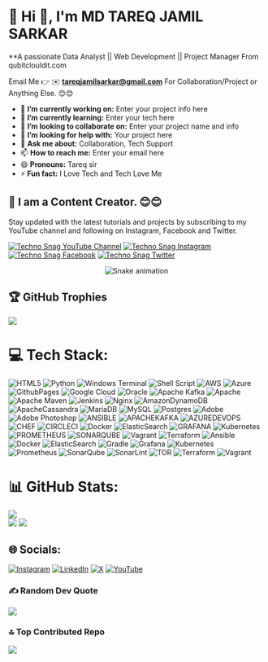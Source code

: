 # 💫 Hi 👋, I'm MD TAREQ JAMIL SARKAR
**A passionate Data Analyst || Web Development || Project Manager From qubitclouldit.com

Email Me 👉 ✉️ **tareqjamilsarkar@gmail.com** For Collaboration/Project or Anything Else. 😊😊

- 🔭 **I’m currently working on:** Enter your project info here
- 🌱 **I’m currently learning:** Enter your tech here
- 👯 **I’m looking to collaborate on:** Enter your project name and info
- 🤔 **I’m looking for help with:** Your project here
- 💬 **Ask me about:** Collaboration, Tech Support
- 📫 **How to reach me:** Enter your email here
- 😄 **Pronouns:** Tareq sir
- ⚡ **Fun fact:** I Love Tech and Tech Love Me

## 🔗 I am a Content Creator. 😊😊

Stay updated with the latest tutorials and projects by subscribing to my YouTube channel and following on Instagram, Facebook and Twitter.

[![Techno Snag YouTube Channel](https://img.shields.io/badge/YouTube-Techno%20Snag-red?logo=youtube&logoColor=white)](https://www.youtube.com/tareqsamrat) [![Techno Snag Instagram](https://img.shields.io/badge/Instagram-Techno%20Snag-pink?logo=instagram&logoColor=white)](https://www.instagram.com/tareq.samrat) [![Techno Snag Facebook](https://img.shields.io/badge/Facebook-Techno%20Snag-blue?logo=facebook&logoColor=white)](https://www.facebook.com/tareqsamrat) [![Techno Snag Twitter](https://img.shields.io/badge/Twitter-Techno%20Snag-lightblue?logo=twitter&logoColor=white)](https://twitter.com/tareq_samrat)



<!-- Snake Game Repo View -->

<div align="center">
  <img src="https://profile-readme-generator.com/assets/snake.svg" alt="Snake animation" />
</div>

## 🏆 GitHub Trophies
![](https://github-profile-trophy.vercel.app/?username=alamimran613&theme=radical&no-frame=false&no-bg=false&margin-w=4)


# 💻 Tech Stack:
![HTML5](https://img.shields.io/badge/html5-%23E34F26.svg?style=for-the-badge&logo=html5&logoColor=white) ![Python](https://img.shields.io/badge/python-3670A0?style=for-the-badge&logo=python&logoColor=ffdd54) ![Windows Terminal](https://img.shields.io/badge/Windows%20Terminal-%234D4D4D.svg?style=for-the-badge&logo=windows-terminal&logoColor=white) ![Shell Script](https://img.shields.io/badge/shell_script-%23121011.svg?style=for-the-badge&logo=gnu-bash&logoColor=white) ![AWS](https://img.shields.io/badge/AWS-%23FF9900.svg?style=for-the-badge&logo=amazon-aws&logoColor=white) ![Azure](https://img.shields.io/badge/azure-%230072C6.svg?style=for-the-badge&logo=microsoftazure&logoColor=white) ![GithubPages](https://img.shields.io/badge/github%20pages-121013?style=for-the-badge&logo=github&logoColor=white) ![Google Cloud](https://img.shields.io/badge/GoogleCloud-%234285F4.svg?style=for-the-badge&logo=google-cloud&logoColor=white) ![Oracle](https://img.shields.io/badge/Oracle-F80000?style=for-the-badge&logo=oracle&logoColor=white) ![Apache Kafka](https://img.shields.io/badge/Apache%20Kafka-000?style=for-the-badge&logo=apachekafka) ![Apache](https://img.shields.io/badge/apache-%23D42029.svg?style=for-the-badge&logo=apache&logoColor=white) ![Apache Maven](https://img.shields.io/badge/Apache%20Maven-C71A36?style=for-the-badge&logo=Apache%20Maven&logoColor=white) ![Jenkins](https://img.shields.io/badge/jenkins-%232C5263.svg?style=for-the-badge&logo=jenkins&logoColor=white) ![Nginx](https://img.shields.io/badge/nginx-%23009639.svg?style=for-the-badge&logo=nginx&logoColor=white) ![AmazonDynamoDB](https://img.shields.io/badge/Amazon%20DynamoDB-4053D6?style=for-the-badge&logo=Amazon%20DynamoDB&logoColor=white) ![ApacheCassandra](https://img.shields.io/badge/cassandra-%231287B1.svg?style=for-the-badge&logo=apache-cassandra&logoColor=white) ![MariaDB](https://img.shields.io/badge/MariaDB-003545?style=for-the-badge&logo=mariadb&logoColor=white) ![MySQL](https://img.shields.io/badge/mysql-%2300000f.svg?style=for-the-badge&logo=mysql&logoColor=white) ![Postgres](https://img.shields.io/badge/postgres-%23316192.svg?style=for-the-badge&logo=postgresql&logoColor=white) ![Adobe](https://img.shields.io/badge/adobe-%23FF0000.svg?style=for-the-badge&logo=adobe&logoColor=white) ![Adobe Photoshop](https://img.shields.io/badge/adobe%20photoshop-%2331A8FF.svg?style=for-the-badge&logo=adobe%20photoshop&logoColor=white) ![ANSIBLE](https://img.shields.io/badge/ansible-%231A1918.svg?style=for-the-badge&logo=ansible&logoColor=white) ![APACHEKAFKA](https://img.shields.io/badge/apachekafka-231F20.svg?style=for-the-badge&logo=apachekafka&logoColor=white&color=%23231F20) ![AZUREDEVOPS](https://img.shields.io/badge/azuredevops-0078D7.svg?style=for-the-badge&logo=azuredevops&logoColor=white&color=%230078D7) ![CHEF](https://img.shields.io/badge/Chef-02303A.svg?style=for-the-badge&logo=Chef&logoColor=white&color=%23F09820) ![CIRCLECI](https://img.shields.io/badge/CIRCLECI-02303A.svg?style=for-the-badge&logo=CIRCLECI&logoColor=white&color=%23343434) ![Docker](https://img.shields.io/badge/docker-%230db7ed.svg?style=for-the-badge&logo=docker&logoColor=white) ![ElasticSearch](https://img.shields.io/badge/-ElasticSearch-005571?style=for-the-badge&logo=elasticsearch) ![GRAFANA](https://img.shields.io/badge/grafana-F46800.svg?style=for-the-badge&logo=grafana&logoColor=white&color=%23F46800) ![Kubernetes](https://img.shields.io/badge/kubernetes-%23326ce5.svg?style=for-the-badge&logo=kubernetes&logoColor=white) ![PROMETHEUS](https://img.shields.io/badge/prometheus-E6522C.svg?style=for-the-badge&logo=prometheus&logoColor=white&color=%23E6522C) ![SONARQUBE](https://img.shields.io/badge/sonarqube-4E9BCD.svg?style=for-the-badge&logo=sonarqube&logoColor=white&color=%234E9BCD) ![Vagrant](https://img.shields.io/badge/vagrant-%231563FF.svg?style=for-the-badge&logo=vagrant&logoColor=white) ![Terraform](https://img.shields.io/badge/terraform-%235835CC.svg?style=for-the-badge&logo=terraform&logoColor=white) ![Ansible](https://img.shields.io/badge/ansible-%231A1918.svg?style=for-the-badge&logo=ansible&logoColor=white) ![Docker](https://img.shields.io/badge/docker-%230db7ed.svg?style=for-the-badge&logo=docker&logoColor=white) ![ElasticSearch](https://img.shields.io/badge/-ElasticSearch-005571?style=for-the-badge&logo=elasticsearch) ![Gradle](https://img.shields.io/badge/Gradle-02303A.svg?style=for-the-badge&logo=Gradle&logoColor=white) ![Grafana](https://img.shields.io/badge/grafana-%23F46800.svg?style=for-the-badge&logo=grafana&logoColor=white) ![Kubernetes](https://img.shields.io/badge/kubernetes-%23326ce5.svg?style=for-the-badge&logo=kubernetes&logoColor=white) ![Prometheus](https://img.shields.io/badge/Prometheus-E6522C?style=for-the-badge&logo=Prometheus&logoColor=white) ![SonarQube](https://img.shields.io/badge/SonarQube-black?style=for-the-badge&logo=sonarqube&logoColor=4E9BCD) ![SonarLint](https://img.shields.io/badge/SonarLint-CB2029?style=for-the-badge&logo=SONARLINT&logoColor=white) ![TOR](https://img.shields.io/badge/tor-%237E4798.svg?style=for-the-badge&logo=tor-project&logoColor=white) ![Terraform](https://img.shields.io/badge/terraform-%235835CC.svg?style=for-the-badge&logo=terraform&logoColor=white) ![Vagrant](https://img.shields.io/badge/vagrant-%231563FF.svg?style=for-the-badge&logo=vagrant&logoColor=white)
# 📊 GitHub Stats:
![](https://github-readme-stats.vercel.app/api/top-langs/?username=alamimran613&theme=dark&hide_border=false&include_all_commits=true&count_private=true&layout=compact)<br>
![](https://github-readme-stats.vercel.app/api?username=alamimran613&theme=dark&hide_border=false&include_all_commits=true&count_private=true)
![](https://github-readme-streak-stats.herokuapp.com/?user=alamimran613&theme=dark&hide_border=false)

## 🌐 Socials:
[![Instagram](https://img.shields.io/badge/Instagram-%23E4405F.svg?logo=Instagram&logoColor=white)](https://instagram.com/tareq.samrat) [![LinkedIn](https://img.shields.io/badge/LinkedIn-%230077B5.svg?logo=linkedin&logoColor=white)](https://linkedin.com/in/tareqjamilsarkar) [![X](https://img.shields.io/badge/X-black.svg?logo=X&logoColor=white)](https://x.com/tareq_samrat) [![YouTube](https://img.shields.io/badge/YouTube-%23FF0000.svg?logo=YouTube&logoColor=white)](https://youtube.com/tareqsamrat) 

### ✍️ Random Dev Quote
![](https://quotes-github-readme.vercel.app/api?type=horizontal&theme=radical)

### 🔝 Top Contributed Repo
![](https://github-contributor-stats.vercel.app/api?username=alamimran613&limit=5&theme=dark&combine_all_yearly_contributions=true)



<!-- Proudly created with GPRM ( https://gprm.itsvg.in ) -->
